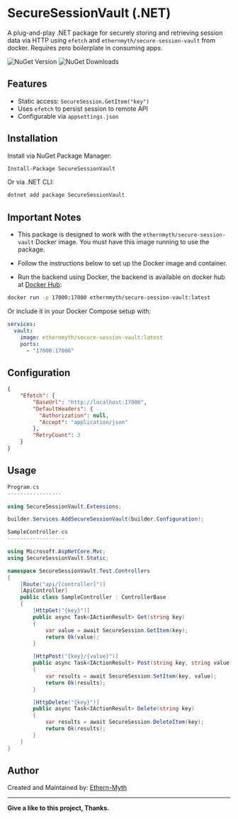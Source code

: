 # SecureSessionVault (.NET)

A plug-and-play .NET package for securely storing and retrieving session data via HTTP using `efetch` and `ethernmyth/secure-session-vault` from docker. Requires zero boilerplate in consuming apps.

![NuGet Version](https://img.shields.io/nuget/v/SecureSessionVault)
![NuGet Downloads](https://img.shields.io/nuget/dt/SecureSessionVault)

## Features

- Static access: `SecureSession.GetItem("key")`
- Uses `efetch` to persist session to remote API
- Configurable via `appsettings.json`


## Installation

Install via NuGet Package Manager:

```bash
Install-Package SecureSessionVault
```

Or via .NET CLI:

```bash
dotnet add package SecureSessionVault
```


## Important Notes

- This package is designed to work with the `ethernmyth/secure-session-vault` Docker image. You must have this image running to use the package.
- Follow the instructions below to set up the Docker image and container.

- Run the backend using Docker, the backend is available on docker hub at [Docker Hub](https://hub.docker.com/r/ethernmyth/secure-session-vault):

```bash
docker run -p 17000:17000 ethernmyth/secure-session-vault:latest
```

Or include it in your Docker Compose setup with:

```yaml
services:
  vault:
    image: ethernmyth/secure-session-vault:latest
    ports:
      - "17000:17000"
```

## Configuration

```json
{
    "Efetch": {
        "BaseUrl": "http://localhost:17000",
        "DefaultHeaders": {
          "Authorization": null,
          "Accept": "application/json"
        },
        "RetryCount": 3
    }
}
```

## Usage

```csharp
Program.cs
-----------------

using SecureSessionVault.Extensions;

builder.Services.AddSecureSessionVault(builder.Configuration);

SampleController.cs
------------------

using Microsoft.AspNetCore.Mvc;
using SecureSessionVault.Static;

namespace SecureSessionVault.Test.Controllers
{
    [Route("api/[controller]")]
    [ApiController]
    public class SampleController : ControllerBase
    {
        [HttpGet("{key}")]
        public async Task<IActionResult> Get(string key)
        {
            var value = await SecureSession.GetItem(key);
            return Ok(value);
        }

        [HttpPost("{key}/{value}")]
        public async Task<IActionResult> Post(string key, string value)
        {
            var results = await SecureSession.SetItem(key, value);
            return Ok(results);
        }

        [HttpDelete("{key}")]
        public async Task<IActionResult> Delete(string key)
        {
            var results = await SecureSession.DeleteItem(key);
            return Ok(results);
        }
    }
}

```

## Author

Created and Maintained by: [Ethern-Myth](https://github.com/ethern-myth)

---

**Give a like to this project, Thanks.**


